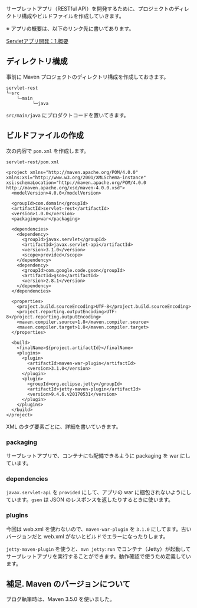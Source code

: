 サーブレットアプリ（RESTful API）を開発するために、プロジェクトのディレクトリ構成やビルドファイルを作成していきます。

※ アプリの概要は、以下のリンク先に書いてあります。

[Servletアプリ開発：1.概要](/entry/java/servlet/dev-restful-app/overview)


## ディレクトリ構成
事前に Maven プロジェクトのディレクトリ構成を作成しておきます。

```
servlet-rest
└─src
    └─main
          └─java
```

`src/main/java` にプロダクトコードを置いてきます。


## ビルドファイルの作成
次の内容で `pom.xml` を作成します。

`servlet-rest/pom.xml`

```
<project xmlns="http://maven.apache.org/POM/4.0.0" xmlns:xsi="http://www.w3.org/2001/XMLSchema-instance" xsi:schemaLocation="http://maven.apache.org/POM/4.0.0 http://maven.apache.org/xsd/maven-4.0.0.xsd">
  <modelVersion>4.0.0</modelVersion>

  <groupId>com.domain</groupId>
  <artifactId>servlet-rest</artifactId>
  <version>1.0.0</version>
  <packaging>war</packaging>

  <dependencies>
    <dependency>
      <groupId>javax.servlet</groupId>
      <artifactId>javax.servlet-api</artifactId>
      <version>3.1.0</version>
      <scope>provided</scope>
    </dependency>
    <dependency>
      <groupId>com.google.code.gson</groupId>
      <artifactId>gson</artifactId>
      <version>2.8.1</version>
    </dependency>
  </dependencies>

  <properties>
    <project.build.sourceEncoding>UTF-8</project.build.sourceEncoding>
    <project.reporting.outputEncoding>UTF-8</project.reporting.outputEncoding>
    <maven.compiler.source>1.8</maven.compiler.source>
    <maven.compiler.target>1.8</maven.compiler.target>
  </properties>

  <build>
    <finalName>${project.artifactId}</finalName>
    <plugins>
      <plugin>
        <artifactId>maven-war-plugin</artifactId>
        <version>3.1.0</version>
      </plugin>
      <plugin>
        <groupId>org.eclipse.jetty</groupId>
        <artifactId>jetty-maven-plugin</artifactId>
        <version>9.4.6.v20170531</version>
      </plugin>
    </plugins>
  </build>
</project>
```

XML のタグ要素ごとに、詳細を書いていきます。

### packaging
サーブレットアプリで、コンテナにも配備できるように packaging を war にしています。

### dependencies
`javax.servlet-api` を `provided` にして、アプリの war に梱包されないようにしています。`gson` は JSON のレスポンスを返したりするときに使います。

### plugins
今回は web.xml を使わないので、`maven-war-plugin` を `3.1.0` にしてます。古いバージョンだと web.xml がないとビルドでエラーになったりします。

`jetty-maven-plugin` を使うと、`mvn jetty:run` でコンテナ（Jetty）が起動してサーブレットアプリを実行することができます。動作確認で使うため定義しています。


## 補足. Maven のバージョンについて
ブログ執筆時は、Maven 3.5.0 を使いました。
